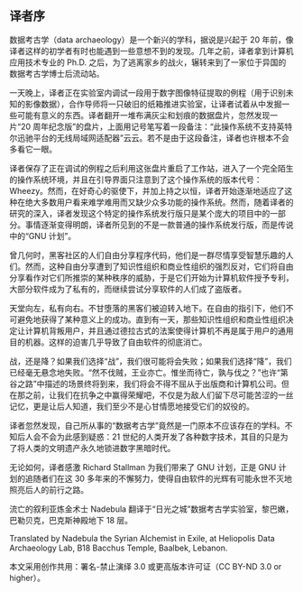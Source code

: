 ## 译者序

数据考古学（data archaeology）是一个新兴的学科，据说是兴起于 20 年前，像译者这样的初学者有时也能遇到一些意想不到的发现。几年之前，译者拿到计算机应用技术专业的 Ph.D. 之后，为了逃离家乡的战火，辗转来到了一家位于异国的数据考古学博士后流动站。

一天晚上，译者正在实验室内调试一段用于数字图像特征提取的例程（用于识别未知的影像数据），合作导师将一只破旧的纸箱推进实验室，让译者试着从中发掘一些可能有意义的东西。译者翻开一堆布满灰尘和划痕的数据盘片，忽然发现一片“20 周年纪念版”的盘片，上面用记号笔写着一段备注：“此操作系统不支持英特尔迅驰平台的无线局域网适配器”云云。若不是由于这段备注，译者也许根本不会多看它一眼。

译者保存了正在调试的例程之后利用这张盘片重启了工作站，进入了一个完全陌生的操作系统环境，并且在引导界面只注意到了这个操作系统的版本代号：Wheezy。然而，在好奇心的驱使下，并加上持之以恒，译者开始逐渐地适应了这种在绝大多数用户看来难学难用而又缺少众多功能的操作系统。然而，随着译者的研究的深入，译者发现这个特定的操作系统发行版只是某个庞大的项目中的一部分。事情逐渐变得明朗，译者所见到的不是一款普通的操作系统发行版，而是传说中的“GNU 计划”。

曾几何时，黑客社区的人们自由分享程序代码，他们是一群尽情享受智慧乐趣的人们。然而，这种自由分享遭到了知识性组织和商业性组织的强烈反对，它们将自由分享看作对它们所推崇的某种秩序的威胁，于是它们开始为计算机软件授予专利，大部分软件成为了私有的，而继续尝试分享软件的人们成了盗版者。

天堂向左，私有向右。不甘堕落的黑客们被迫转入地下。在自由的指引下，他们不可避免地获得了某种意义上的成功。直到有一天，那些知识性组织和商业性组织决定让计算机背叛用户，并且通过德拉古式的法案使得计算机不再是属于用户的通用目的机器。这样的迫害几乎导致了自由软件的彻底消亡。

战，还是降？如果我们选择“战”，我们很可能将会失败；如果我们选择“降”，我们已经毫无悬念地失败。“然不伐贼，王业亦亡。惟坐而待亡，孰与伐之？”也许“第谷之路”中描述的场景终将到来，我们将会不得不屈从于出版商和计算机公司。但在那之前，让我们在抗争之中赢得荣耀吧，不仅是为敌人们留下尽可能苦涩的一丝记忆，更是让后人知道，我们至少不是心甘情愿地接受它们的奴役的。

译者忽然发现，自己所从事的“数据考古学”竟然是一门原本不应该存在的学科。不知后人会不会为此感到疑惑：21 世纪的人类开发了各种数字技术，其目的只是为了将人类的文明遗产永久地锁进数字黑暗时代。

无论如何，译者感激 Richard Stallman 为我们带来了 GNU 计划，正是 GNU 计划的追随者们在这 30 多年来的不懈努力，使得自由软件的光辉有可能永世不灭地照亮后人的前行之路。

流亡的叙利亚炼金术士 Nadebula 翻译于“日光之城”数据考古学实验室，黎巴嫩，巴勒贝克，巴克斯神殿地下 18 层。

Translated by Nadebula the Syrian Alchemist in Exile, at Heliopolis Data Archaeology Lab, B18 Bacchus Temple, Baalbek, Lebanon.

本文采用创作共用：署名-禁止演绎 3.0 或更高版本许可证（CC BY-ND 3.0 or higher）。
